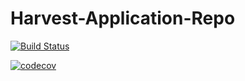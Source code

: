 # Harvest-Application-Repo
[![Build Status](https://app.travis-ci.com/JamieLazer/Harvest-Application-Repo.svg?token=PHzCZrvvpzcpoMtALAnT&branch=main)](https://app.travis-ci.com/JamieLazer/Harvest-Application-Repo)

[![codecov](https://codecov.io/gh/JamieLazer/Harvest-Application-Repo/branch/main/graph/badge.svg?token=OA6MG7ZR7A)](https://codecov.io/gh/JamieLazer/Harvest-Application-Repo)
